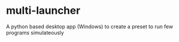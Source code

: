 # multi-launcher
A python based desktop app (Windows) to create a preset to run few programs simulateously
